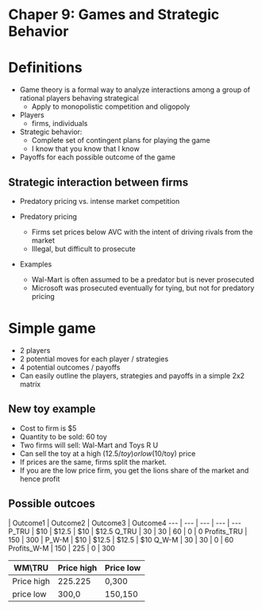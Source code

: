 # Chaper 9: Games and Strategic Behavior

# Definitions
- Game theory is a formal way to analyze interactions among a group of rational players behaving strategical
  - Apply to monopolistic competition and oligopoly
- Players
  - firms, individuals
- Strategic behavior:
  - Complete set of contingent plans for playing the game
  - I know that you know that I know
- Payoffs for each possible outcome of the game

## Strategic interaction between firms
- Predatory pricing vs. intense market competition

- Predatory pricing
  - Firms set prices below AVC with the intent of driving rivals from the market
  - Illegal, but difficult to prosecute
- Examples
  - Wal-Mart is often assumed to be a predator but is never prosecuted
  - Microsoft was prosecuted eventually for tying, but not for predatory pricing

# Simple game
- 2 players
- 2 potential moves for each player / strategies
- 4 potential outcomes / payoffs
- Can easily outline the players, strategies and payoffs in a simple 2x2 matrix

## New toy example
- Cost to firm is $5
- Quantity to be sold: 60 toy
- Two firms will sell: Wal-Mart and Toys R U
- Can sell the toy at a high ($12.5/toy) or low ($10/toy) price
- If prices are the same, firms split the market. 
- If you are the low price firm, you get the lions share
 of the market and hence profit

## Possible outcoes
   | Outcome1 | Outcome2 | Outcome3 | Outcome4
--- | --- | --- | --- | ---
P\_TRU | $10 | $12.5 | $10 | $12.5
Q\_TRU | 30 | 30 | 60 | 0 | 0
Profits\_TRU | 150 | 300  | 
P\_W-M | $10 | $12.5 | $12.5 | $10
Q\_W-M | 30 | 30 | 0 | 60
Profits\_W-M | 150 | 225 | 0 | 300

WM\\TRU    | Price high | Price low
--- | --- | ---
Price high | 225.225 | 0,300
price low | 300,0 | 150,150
